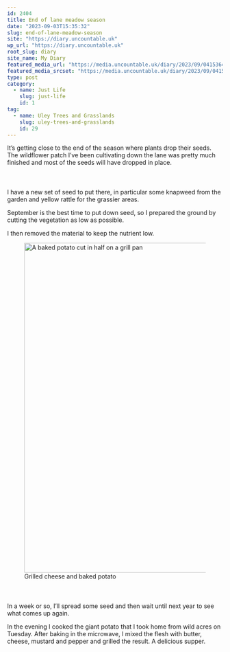 ```yaml
---
id: 2404
title: End of lane meadow season
date: "2023-09-03T15:35:32"
slug: end-of-lane-meadow-season
site: "https://diary.uncountable.uk"
wp_url: "https://diary.uncountable.uk"
root_slug: diary
site_name: My Diary
featured_media_url: "https://media.uncountable.uk/diary/2023/09/04153643/IMG20230903144036.webp"
featured_media_srcset: "https://media.uncountable.uk/diary/2023/09/04153643/IMG20230903144036-300x167.webp 300w, https://media.uncountable.uk/diary/2023/09/04153643/IMG20230903144036-1024x569.webp 1024w, https://media.uncountable.uk/diary/2023/09/04153643/IMG20230903144036-150x150.webp 150w, https://media.uncountable.uk/diary/2023/09/04153643/IMG20230903144036-640x356.webp 640w, https://media.uncountable.uk/diary/2023/09/04153643/IMG20230903144036.webp 2000w"
type: post
category:
  - name: Just Life
    slug: just-life
    id: 1
tag:
  - name: Uley Trees and Grasslands
    slug: uley-trees-and-grasslands
    id: 29
---
```



<p>It&#8217;s getting close  to the end of the season where plants drop their seeds.  The wildflower patch I&#8217;ve been cultivating down the lane was pretty much finished and most of the seeds will have dropped in place.</p>


<style>.kb-row-layout-id2404_114336-fe > .kt-row-column-wrap{align-content:start;}:where(.kb-row-layout-id2404_114336-fe > .kt-row-column-wrap) > .wp-block-kadence-column{justify-content:start;}.kb-row-layout-id2404_114336-fe > .kt-row-column-wrap{column-gap:var(--global-kb-gap-md, 2rem);row-gap:var(--global-kb-gap-md, 2rem);padding-top:var(--global-kb-spacing-sm, 1.5rem);padding-bottom:var(--global-kb-spacing-sm, 1.5rem);grid-template-columns:repeat(2, minmax(0, 1fr));}.kb-row-layout-id2404_114336-fe > .kt-row-layout-overlay{opacity:0.30;}@media all and (max-width: 1024px){.kb-row-layout-id2404_114336-fe > .kt-row-column-wrap{grid-template-columns:repeat(2, minmax(0, 1fr));}}@media all and (max-width: 767px){.kb-row-layout-id2404_114336-fe > .kt-row-column-wrap{grid-template-columns:minmax(0, 1fr);}}</style><div class="kb-row-layout-wrap kb-row-layout-id2404_114336-fe alignnone wp-block-kadence-rowlayout"><div class="kt-row-column-wrap kt-has-2-columns kt-row-layout-equal kt-tab-layout-inherit kt-mobile-layout-row kt-row-valign-top">
<style>.kadence-column2404_089e2a-12 > .kt-inside-inner-col,.kadence-column2404_089e2a-12 > .kt-inside-inner-col:before{border-top-left-radius:0px;border-top-right-radius:0px;border-bottom-right-radius:0px;border-bottom-left-radius:0px;}.kadence-column2404_089e2a-12 > .kt-inside-inner-col{column-gap:var(--global-kb-gap-sm, 1rem);}.kadence-column2404_089e2a-12 > .kt-inside-inner-col{flex-direction:column;}.kadence-column2404_089e2a-12 > .kt-inside-inner-col > .aligncenter{width:100%;}.kadence-column2404_089e2a-12 > .kt-inside-inner-col:before{opacity:0.3;}.kadence-column2404_089e2a-12{position:relative;}@media all and (max-width: 1024px){.kadence-column2404_089e2a-12 > .kt-inside-inner-col{flex-direction:column;justify-content:center;}}@media all and (max-width: 767px){.kadence-column2404_089e2a-12 > .kt-inside-inner-col{flex-direction:column;justify-content:center;}}</style>
<div class="wp-block-kadence-column kadence-column2404_089e2a-12"><div class="kt-inside-inner-col">
<p>I have a new set of seed to put there, in particular some knapweed from the garden and yellow rattle for the grassier areas.</p>



<p>September is the best time to put down seed, so I prepared the ground by cutting the vegetation as low as possible.</p>



<p>I then removed the material to keep the nutrient low.</p>
</div></div>


<style>.kadence-column2404_d83a21-e0 > .kt-inside-inner-col,.kadence-column2404_d83a21-e0 > .kt-inside-inner-col:before{border-top-left-radius:0px;border-top-right-radius:0px;border-bottom-right-radius:0px;border-bottom-left-radius:0px;}.kadence-column2404_d83a21-e0 > .kt-inside-inner-col{column-gap:var(--global-kb-gap-sm, 1rem);}.kadence-column2404_d83a21-e0 > .kt-inside-inner-col{flex-direction:column;}.kadence-column2404_d83a21-e0 > .kt-inside-inner-col > .aligncenter{width:100%;}.kadence-column2404_d83a21-e0 > .kt-inside-inner-col:before{opacity:0.3;}.kadence-column2404_d83a21-e0{position:relative;}@media all and (max-width: 1024px){.kadence-column2404_d83a21-e0 > .kt-inside-inner-col{flex-direction:column;justify-content:center;}}@media all and (max-width: 767px){.kadence-column2404_d83a21-e0 > .kt-inside-inner-col{flex-direction:column;justify-content:center;}}</style>
<div class="wp-block-kadence-column kadence-column2404_d83a21-e0"><div class="kt-inside-inner-col">
<figure class="wp-block-image size-large"><img loading="lazy" decoding="async" width="1024" height="768" src="https://media.uncountable.uk/diary/2023/09/04153644/IMG20230903180050-1024x768.webp" alt="A baked potato cut in half on a grill pan" class="wp-image-2406" srcset="https://media.uncountable.uk/diary/2023/09/04153644/IMG20230903180050-1024x768.webp 1024w, https://media.uncountable.uk/diary/2023/09/04153644/IMG20230903180050-300x225.webp 300w, https://media.uncountable.uk/diary/2023/09/04153644/IMG20230903180050-640x480.webp 640w, https://media.uncountable.uk/diary/2023/09/04153644/IMG20230903180050.webp 2000w" sizes="auto, (max-width: 1024px) 100vw, 1024px" /><figcaption class="wp-element-caption">Grilled cheese and baked potato</figcaption></figure>
</div></div>

</div></div>


<p>In a week or so,  I&#8217;ll spread some seed and then wait until next year to see what comes up again.</p>



<p>In the evening I cooked the giant potato that I took home from wild acres on Tuesday.  After baking in the microwave, I mixed the flesh with butter, cheese, mustard and pepper and grilled the result.  A delicious supper.</p>
